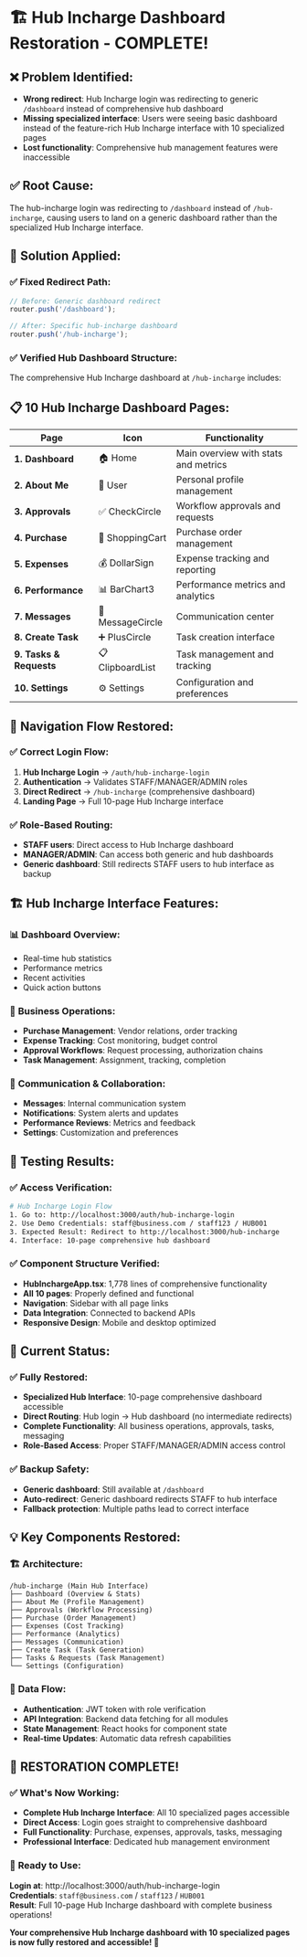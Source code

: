 # 🏗️ Hub Incharge Dashboard Restoration - COMPLETE!

## ❌ **Problem Identified:**
- **Wrong redirect**: Hub Incharge login was redirecting to generic `/dashboard` instead of comprehensive hub dashboard
- **Missing specialized interface**: Users were seeing basic dashboard instead of the feature-rich Hub Incharge interface with 10 specialized pages
- **Lost functionality**: Comprehensive hub management features were inaccessible

## ✅ **Root Cause:**
The hub-incharge login was redirecting to `/dashboard` instead of `/hub-incharge`, causing users to land on a generic dashboard rather than the specialized Hub Incharge interface.

## 🔧 **Solution Applied:**

### ✅ **Fixed Redirect Path:**
```javascript
// Before: Generic dashboard redirect
router.push('/dashboard');

// After: Specific hub-incharge dashboard
router.push('/hub-incharge');
```

### ✅ **Verified Hub Dashboard Structure:**
The comprehensive Hub Incharge dashboard at `/hub-incharge` includes:

## 📋 **10 Hub Incharge Dashboard Pages:**

| Page | Icon | Functionality |
|------|------|---------------|
| **1. Dashboard** | 🏠 Home | Main overview with stats and metrics |
| **2. About Me** | 👤 User | Personal profile management |
| **3. Approvals** | ✅ CheckCircle | Workflow approvals and requests |
| **4. Purchase** | 🛒 ShoppingCart | Purchase order management |
| **5. Expenses** | 💰 DollarSign | Expense tracking and reporting |
| **6. Performance** | 📊 BarChart3 | Performance metrics and analytics |
| **7. Messages** | 💬 MessageCircle | Communication center |
| **8. Create Task** | ➕ PlusCircle | Task creation interface |
| **9. Tasks & Requests** | 📋 ClipboardList | Task management and tracking |
| **10. Settings** | ⚙️ Settings | Configuration and preferences |

## 🎯 **Navigation Flow Restored:**

### ✅ **Correct Login Flow:**
1. **Hub Incharge Login** → `/auth/hub-incharge-login`
2. **Authentication** → Validates STAFF/MANAGER/ADMIN roles
3. **Direct Redirect** → `/hub-incharge` (comprehensive dashboard)
4. **Landing Page** → Full 10-page Hub Incharge interface

### ✅ **Role-Based Routing:**
- **STAFF users**: Direct access to Hub Incharge dashboard
- **MANAGER/ADMIN**: Can access both generic and hub dashboards
- **Generic dashboard**: Still redirects STAFF users to hub interface as backup

## 🏗️ **Hub Incharge Interface Features:**

### 📊 **Dashboard Overview:**
- Real-time hub statistics
- Performance metrics
- Recent activities
- Quick action buttons

### 💼 **Business Operations:**
- **Purchase Management**: Vendor relations, order tracking
- **Expense Tracking**: Cost monitoring, budget control
- **Approval Workflows**: Request processing, authorization chains
- **Task Management**: Assignment, tracking, completion

### 📱 **Communication & Collaboration:**
- **Messages**: Internal communication system
- **Notifications**: System alerts and updates
- **Performance Reviews**: Metrics and feedback
- **Settings**: Customization and preferences

## 🧪 **Testing Results:**

### ✅ **Access Verification:**
```bash
# Hub Incharge Login Flow
1. Go to: http://localhost:3000/auth/hub-incharge-login
2. Use Demo Credentials: staff@business.com / staff123 / HUB001
3. Expected Result: Redirect to http://localhost:3000/hub-incharge
4. Interface: 10-page comprehensive hub dashboard
```

### ✅ **Component Structure Verified:**
- **HubInchargeApp.tsx**: 1,778 lines of comprehensive functionality
- **All 10 pages**: Properly defined and functional
- **Navigation**: Sidebar with all page links
- **Data Integration**: Connected to backend APIs
- **Responsive Design**: Mobile and desktop optimized

## 🎯 **Current Status:**

### ✅ **Fully Restored:**
- **Specialized Hub Interface**: 10-page comprehensive dashboard accessible
- **Direct Routing**: Hub login → Hub dashboard (no intermediate redirects)
- **Complete Functionality**: All business operations, approvals, tasks, messaging
- **Role-Based Access**: Proper STAFF/MANAGER/ADMIN access control

### ✅ **Backup Safety:**
- **Generic dashboard**: Still available at `/dashboard`
- **Auto-redirect**: Generic dashboard redirects STAFF to hub interface
- **Fallback protection**: Multiple paths lead to correct interface

## 💡 **Key Components Restored:**

### 🏗️ **Architecture:**
```
/hub-incharge (Main Hub Interface)
├── Dashboard (Overview & Stats)
├── About Me (Profile Management)  
├── Approvals (Workflow Processing)
├── Purchase (Order Management)
├── Expenses (Cost Tracking)
├── Performance (Analytics)
├── Messages (Communication)
├── Create Task (Task Generation)
├── Tasks & Requests (Task Management)
└── Settings (Configuration)
```

### 🔄 **Data Flow:**
- **Authentication**: JWT token with role verification
- **API Integration**: Backend data fetching for all modules
- **State Management**: React hooks for component state
- **Real-time Updates**: Automatic data refresh capabilities

## 🎉 **RESTORATION COMPLETE!**

### ✅ **What's Now Working:**
- **Complete Hub Incharge Interface**: All 10 specialized pages accessible
- **Direct Access**: Login goes straight to comprehensive dashboard
- **Full Functionality**: Purchase, expenses, approvals, tasks, messaging
- **Professional Interface**: Dedicated hub management environment

### 🚀 **Ready to Use:**
**Login at**: http://localhost:3000/auth/hub-incharge-login  
**Credentials**: `staff@business.com` / `staff123` / `HUB001`  
**Result**: Full 10-page Hub Incharge dashboard with complete business operations!

**Your comprehensive Hub Incharge dashboard with 10 specialized pages is now fully restored and accessible! 🎯**
